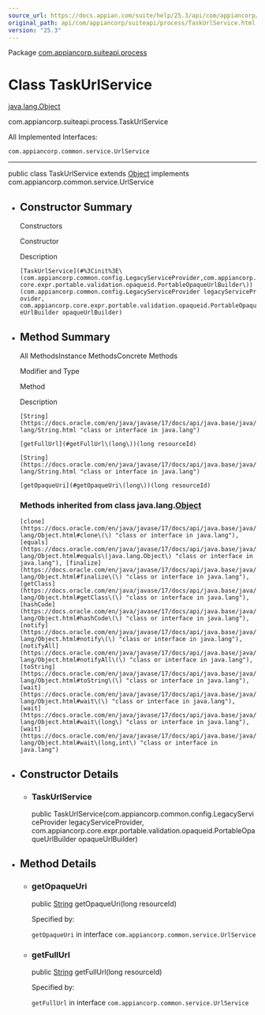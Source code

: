 ```yaml
---
source_url: https://docs.appian.com/suite/help/25.3/api/com/appiancorp/suiteapi/process/TaskUrlService.html
original_path: api/com/appiancorp/suiteapi/process/TaskUrlService.html
version: "25.3"
---
```


Package [com.appiancorp.suiteapi.process](package-summary.html)

# Class TaskUrlService

[java.lang.Object](https://docs.oracle.com/en/java/javase/17/docs/api/java.base/java/lang/Object.html "class or interface in java.lang")

com.appiancorp.suiteapi.process.TaskUrlService

All Implemented Interfaces:

`com.appiancorp.common.service.UrlService`

* * *

public class TaskUrlService extends [Object](https://docs.oracle.com/en/java/javase/17/docs/api/java.base/java/lang/Object.html "class or interface in java.lang") implements com.appiancorp.common.service.UrlService

-   ## Constructor Summary

    Constructors

    Constructor

    Description

    `[TaskUrlService](#%3Cinit%3E\(com.appiancorp.common.config.LegacyServiceProvider,com.appiancorp.core.expr.portable.validation.opaqueid.PortableOpaqueUrlBuilder\))(com.appiancorp.common.config.LegacyServiceProvider legacyServiceProvider, com.appiancorp.core.expr.portable.validation.opaqueid.PortableOpaqueUrlBuilder opaqueUrlBuilder)`

-   ## Method Summary

    All MethodsInstance MethodsConcrete Methods

    Modifier and Type

    Method

    Description

    `[String](https://docs.oracle.com/en/java/javase/17/docs/api/java.base/java/lang/String.html "class or interface in java.lang")`

    `[getFullUrl](#getFullUrl\(long\))(long resourceId)`

    `[String](https://docs.oracle.com/en/java/javase/17/docs/api/java.base/java/lang/String.html "class or interface in java.lang")`

    `[getOpaqueUri](#getOpaqueUri\(long\))(long resourceId)`

    ### Methods inherited from class java.lang.[Object](https://docs.oracle.com/en/java/javase/17/docs/api/java.base/java/lang/Object.html "class or interface in java.lang")

    `[clone](https://docs.oracle.com/en/java/javase/17/docs/api/java.base/java/lang/Object.html#clone\(\) "class or interface in java.lang"), [equals](https://docs.oracle.com/en/java/javase/17/docs/api/java.base/java/lang/Object.html#equals\(java.lang.Object\) "class or interface in java.lang"), [finalize](https://docs.oracle.com/en/java/javase/17/docs/api/java.base/java/lang/Object.html#finalize\(\) "class or interface in java.lang"), [getClass](https://docs.oracle.com/en/java/javase/17/docs/api/java.base/java/lang/Object.html#getClass\(\) "class or interface in java.lang"), [hashCode](https://docs.oracle.com/en/java/javase/17/docs/api/java.base/java/lang/Object.html#hashCode\(\) "class or interface in java.lang"), [notify](https://docs.oracle.com/en/java/javase/17/docs/api/java.base/java/lang/Object.html#notify\(\) "class or interface in java.lang"), [notifyAll](https://docs.oracle.com/en/java/javase/17/docs/api/java.base/java/lang/Object.html#notifyAll\(\) "class or interface in java.lang"), [toString](https://docs.oracle.com/en/java/javase/17/docs/api/java.base/java/lang/Object.html#toString\(\) "class or interface in java.lang"), [wait](https://docs.oracle.com/en/java/javase/17/docs/api/java.base/java/lang/Object.html#wait\(\) "class or interface in java.lang"), [wait](https://docs.oracle.com/en/java/javase/17/docs/api/java.base/java/lang/Object.html#wait\(long\) "class or interface in java.lang"), [wait](https://docs.oracle.com/en/java/javase/17/docs/api/java.base/java/lang/Object.html#wait\(long,int\) "class or interface in java.lang")`

-   ## Constructor Details

    -   ### TaskUrlService

        public TaskUrlService(com.appiancorp.common.config.LegacyServiceProvider legacyServiceProvider, com.appiancorp.core.expr.portable.validation.opaqueid.PortableOpaqueUrlBuilder opaqueUrlBuilder)

-   ## Method Details

    -   ### getOpaqueUri

        public [String](https://docs.oracle.com/en/java/javase/17/docs/api/java.base/java/lang/String.html "class or interface in java.lang") getOpaqueUri(long resourceId)

        Specified by:

        `getOpaqueUri` in interface `com.appiancorp.common.service.UrlService`

    -   ### getFullUrl

        public [String](https://docs.oracle.com/en/java/javase/17/docs/api/java.base/java/lang/String.html "class or interface in java.lang") getFullUrl(long resourceId)

        Specified by:

        `getFullUrl` in interface `com.appiancorp.common.service.UrlService`